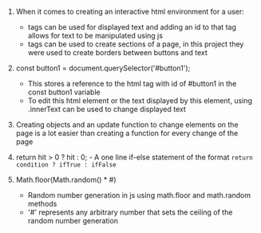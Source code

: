1. When it comes to creating an interactive html environment for a user:
    - <span> tags can be used for displayed text and adding an id to that tag allows for text to be manipulated using js
    - <div> tags can be used to create sections of a page, in this project they were used to create borders between buttons and text

2. const button1 = document.querySelector('#button1');
    - This stores a reference to the html tag with id of #button1 in the const button1 variable
    - To edit this html element or the text displayed by this element, using .innerText can be used to change displayed text

3. Creating objects and an update function to change elements on the page is a lot easier than creating a function for every change of the page

4.   return hit > 0 ? hit : 0;
    - A one line if-else statement of the format `return condition ? ifTrue : ifFalse`

5. Math.floor(Math.random() * #)
    - Random number generation in js using math.floor and math.random methods
    - '#' represents any arbitrary number that sets the ceiling of the random number generation